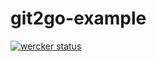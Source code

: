# git2go-example

[![wercker status](https://app.wercker.com/status/9ec709ed57fffc8e7ee0668ab0f82234/s/master "wercker status")](https://app.wercker.com/project/bykey/9ec709ed57fffc8e7ee0668ab0f82234)

